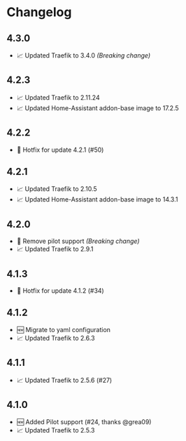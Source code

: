 # Changelog

## 4.3.0

* 📈 Updated Traefik to 3.4.0 _(Breaking change)_

## 4.2.3

* 📈 Updated Traefik to 2.11.24
* 📈 Updated Home-Assistant addon-base image to 17.2.5

## 4.2.2

* 🐞 Hotfix for update 4.2.1 (#50)

## 4.2.1

* 📈 Updated Traefik to 2.10.5
* 📈 Updated Home-Assistant addon-base image to 14.3.1

## 4.2.0

* 🐞 Remove pilot support _(Breaking change)_
* 📈 Updated Traefik to 2.9.1

## 4.1.3

* 🐞 Hotfix for update 4.1.2 (#34)

## 4.1.2

* 🆕 Migrate to yaml configuration
* 📈 Updated Traefik to 2.6.3

## 4.1.1

* 📈 Updated Traefik to 2.5.6 (#27)

## 4.1.0

* 🆕 Added Pilot support (#24, thanks @grea09)
* 📈 Updated Traefik to 2.5.3
